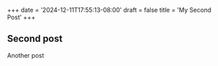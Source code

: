 +++
date = '2024-12-11T17:55:13-08:00'
draft = false
title = 'My Second Post'
+++
## Second post

Another post
